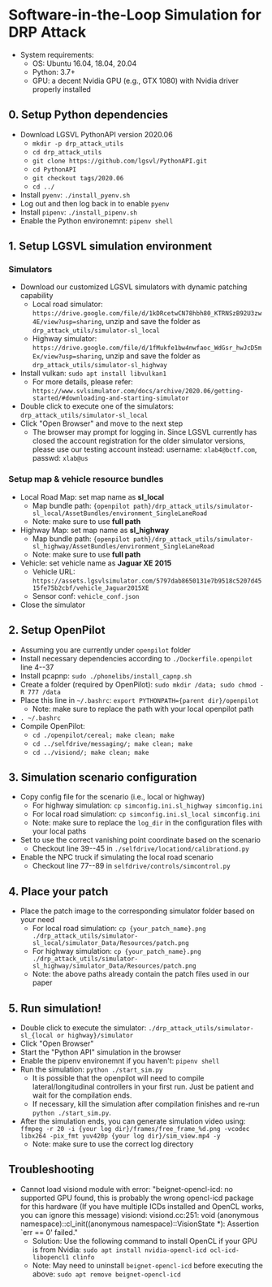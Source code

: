 # Software-in-the-Loop Simulation for DRP Attack
- System requirements:
  - OS: Ubuntu 16.04, 18.04, 20.04
  - Python: 3.7+
  - GPU: a decent Nvidia GPU (e.g., GTX 1080) with Nvidia driver properly installed

## 0. Setup Python dependencies
- Download LGSVL PythonAPI version 2020.06
  - ``mkdir -p drp_attack_utils``
  - ``cd drp_attack_utils``
  - ``git clone https://github.com/lgsvl/PythonAPI.git``
  - ``cd PythonAPI``
  - ``git checkout tags/2020.06``
  - ``cd ../``
- Install ``pyenv``: ``./install_pyenv.sh``
- Log out and then log back in to enable ``pyenv``
- Install ``pipenv``: ``./install_pipenv.sh``
- Enable the Python environemnt: ``pipenv shell``

## 1. Setup LGSVL simulation environment

### Simulators
- Download our customized LGSVL simulators with dynamic patching capability
  - Local road simulator: ``https://drive.google.com/file/d/1kDRcetwCN78hbh80_KTRNSzB92U3zw4E/view?usp=sharing``, unzip and save the folder as ``drp_attack_utils/simulator-sl_local``
  - Highway simulator: ``https://drive.google.com/file/d/1fMukfe1bw4nwfaoc_WdGsr_hwJcD5mEx/view?usp=sharing``, unzip and save the folder as ``drp_attack_utils/simulator-sl_highway``
- Install vulkan: ``sudo apt install libvulkan1``
  - For more details, please refer: ``https://www.svlsimulator.com/docs/archive/2020.06/getting-started/#downloading-and-starting-simulator``
- Double click to execute one of the simulators: ``drp_attack_utils/simulator-sl_local``
- Click "Open Browser" and move to the next step
  - The browser may prompt for logging in. Since LGSVL currently has closed the account registration for the older simulator versions, please use our testing account instead: username: ``xlab4@bctf.com``, passwd: ``xlab@us``

### Setup map & vehicle resource bundles
- Local Road Map: set map name as **sl_local**
  - Map bundle path: ``{openpilot path}/drp_attack_utils/simulator-sl_local/AssetBundles/environment_SingleLaneRoad``
  - Note: make sure to use **full path**
- Highway Map: set map name as **sl_highway**
  - Map bundle path: ``{openpilot path}/drp_attack_utils/simulator-sl_highway/AssetBundles/environment_SingleLaneRoad``
  - Note: make sure to use **full path**
- Vehicle: set vehicle name as **Jaguar XE 2015**
  - Vehicle URL: ``https://assets.lgsvlsimulator.com/5797dab8650131e7b9518c5207d4515fe75b2cbf/vehicle_Jaguar2015XE``
  - Sensor conf: ``vehicle_conf.json``
- Close the simulator

## 2. Setup OpenPilot
- Assuming you are currently under ``openpilot`` folder
- Install necessary dependencies according to ``./Dockerfile.openpilot`` line 4--37
- Install pcapnp: ``sudo ./phonelibs/install_capnp.sh``
- Create a folder (required by OpenPilot): ``sudo mkdir /data; sudo chmod -R 777 /data``
- Place this line in ``~/.bashrc``: ``export PYTHONPATH={parent dir}/openpilot``
  - Note: make sure to replace the path with your local openpilot path
- ``. ~/.bashrc``
- Compile OpenPilot:
  - ``cd ./openpilot/cereal; make clean; make``
  - ``cd ../selfdrive/messaging/; make clean; make``
  - ``cd ../visiond/; make clean; make``

## 3. Simulation scenario configuration
- Copy config file for the scenario (i.e., local or highway)
  - For highway simulation: ``cp simconfig.ini.sl_highway simconfig.ini``
  - For local road simulation: ``cp simconfig.ini.sl_local simconfig.ini``
  - Note: make sure to replace the ``log_dir`` in the configuration files with your local paths
- Set to use the correct vanishing point coordinate based on the scenario
  - Checkout line 39--45 in ``./selfdrive/locationd/calibrationd.py``
- Enable the NPC truck if simulating the local road scenario
  - Checkout line 77--89 in ``selfdrive/controls/simcontrol.py``

## 4. Place your patch
- Place the patch image to the corresponding simulator folder based on your need
  - For local road simulation: ``cp {your_patch_name}.png ./drp_attack_utils/simulator-sl_local/simulator_Data/Resources/patch.png``
  - For highway simulation: ``cp {your_patch_name}.png ./drp_attack_utils/simulator-sl_highway/simulator_Data/Resources/patch.png``
  - Note: the above paths already contain the patch files used in our paper

## 5. Run simulation!
- Double click to execute the simulator: ``./drp_attack_utils/simulator-sl_{local or highway}/simulator``
- Click "Open Browser"
- Start the "Python API" simulation in the browser
- Enable the pipenv environemnt if you haven't: ``pipenv shell``
- Run the simulation: ``python ./start_sim.py``
  - It is possible that the openpilot will need to compile lateral/longitudinal controllers in your first run. Just be patient and wait for the compilation ends.
  - If necessary, kill the simulation after compilation finishes and re-run ``python ./start_sim.py``.
- After the simulation ends, you can generate simulation video using: ``ffmpeg -r 20 -i {your log dir}/frames/free_frame_%d.png -vcodec libx264 -pix_fmt yuv420p {your log dir}/sim_view.mp4 -y``
  - Note: make sure to use the correct log directory

## Troubleshooting
- Cannot load visiond module with error: "beignet-opencl-icd: no supported GPU found, this is probably the wrong opencl-icd package for this hardware (If you have multiple ICDs installed and OpenCL works, you can ignore this message) visiond: visiond.cc:251: void (anonymous namespace)::cl_init((anonymous namespace)::VisionState \*): Assertion `err == 0' failed."
  - Solution: Use the following command to install OpenCL if your GPU is from Nvidia: ``sudo apt install nvidia-opencl-icd ocl-icd-libopencl1 clinfo``
  - Note: May need to uninstall ``beignet-opencl-icd`` before executing the above: ``sudo apt remove beignet-opencl-icd``
